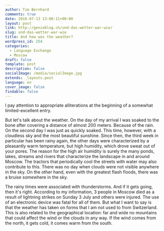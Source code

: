 ```yaml
---
author: Tim Bernhard
comments: true
date: 2016-07-13 13:00:11+00:00
layout: post
link: http://genieblog.ch/und-das-wetter-war-wie/
slug: und-das-wetter-war-wie
title: And how was the weather?
wordpress_id: 254
categories:
  - Language Exchange
  - Moscow
draft: false
template: post
description: false
socialImage: /media/socialImage.jpg
extends: _layouts.post
language: en
cover_image: false
findable: false
---
```


I pay attention to appropriate alliterations at the beginning of a somewhat limited-excellent entry.

But let's talk about the weather.
On the day of my arrival I was soaked to the bone after covering a distance of almost 200 meters. Because of the rain. On the second day I was just as quickly soaked. This time, however, with a cloudless sky and the most beautiful sunshine. Since then, the third week in particular has been rainy again, the other days were characterized by a pleasantly warm temperature, but high humidity, which drove sweat out of your pores. The reason for the high air humidity is surely the many ponds, lakes, streams and rivers that characterize the landscape in and around Moscow. The tractors that periodically cool the streets with water may also contribute to this. There was no day when clouds were not visible anywhere in the sky. On the other hand, even with the greatest flash floods, there was a bruise somewhere in the sky.

The rainy times were associated with thunderstorms. And if it gets going, then it's right. According to my information, 3 people in Moscow died as a result of lightning strikes on Sunday 3 July and others were injured. The use of an electronic device was fatal for all of them. But what I want to say is that the weather has taken on forms that I am not used to from Switzerland. This is also related to the geographical location: far and wide no mountains that could affect the wind or the clouds in any way. If the wind comes from the north, it gets cold, it comes warm from the south.

